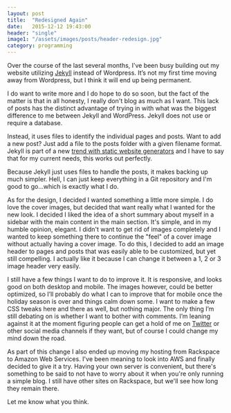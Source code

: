 ```yaml
---
layout: post
title:  "Redesigned Again"
date:   2015-12-12 19:43:00
header: "single"
image1: "/assets/images/posts/header-redesign.jpg"
category: programming
---
```


Over the course of the last several months, I’ve been busy building out my website utilizing <a href="https://jekyllrb.com/" target="_blank" rel="noopener">Jekyll</a> instead of Wordpress.  It’s not my first time moving away from Wordpress, but I think it will end up being permanent.

I do want to write more and I do hope to do so soon, but the fact of the matter is that in all honesty, I really don't blog as much as I want.  This lack of posts has the distinct advantage of trying in with what was the biggest difference to me between Jekyll and WordPress.  Jekyll does not use or require a database.

Instead, it uses files to identify the individual pages and posts.  Want to add a new post? Just add a file to the posts folder with a given filename format.  Jekyll is part of a new <a href="http://www.smashingmagazine.com/2015/11/modern-static-website-generators-next-big-thing/" target="_blank" rel="noopener">trend with static website generators</a>  and I have to say that for my current needs, this works out perfectly.

Because Jekyll just uses files to handle the posts, it makes backing up much simpler.  Hell, I can just keep everything in a Git repository and I'm good to go...which is exactly what I do.

As for the design, I decided I wanted something a little more simple.  I do love the cover images, but decided that want really what I wanted for the new look.  I decided I liked the idea of a short summary about myself in a sidebar with the main content in the main section.  It's simple, and in my humble opinion, elegant.  I didn't want to get rid of images completely and I wanted to keep something there to continue the "feel" of a cover image without actually having a cover image.  To do this, I decided to add an image header to pages and posts that was easily able to be customized, but yet still compelling.  I actually like it because I can change it between a 1, 2 or 3 image header very easily.

I still have a few things I want to do to improve it.  It is responsive, and looks good on both desktop and mobile.  The images however, could be better optimized, so I’ll probably do what I can to improve that for mobile once the holiday season is over and things calm down some.  I want to make a few CSS tweaks here and there as well, but nothing major.  The only thing I’m still debating on is whether I want to bother with comments.  I’m leaning against it at the moment figuring people can get a hold of me on <a href="https://www.twitter.com/kpwags" target="_blank" rel="noopener">Twitter</a> or other social media channels if they want, but of course I could change my mind down the road.

As part of this change I also ended up moving my hosting from Rackspace to Amazon Web Services.  I've been meaning to look into AWS and finally decided to give it a try.  Having your own server is convenient, but there's something to be said to not have to worry about it when you're only running a simple blog.  I still have other sites on Rackspace, but we'll see how long they remain there.

Let me know what you think.